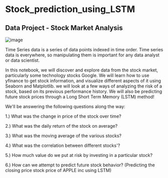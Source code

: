 # Stock_prediction_using_LSTM
## Data Project - Stock Market Analysis

![image](https://user-images.githubusercontent.com/76549883/216512679-6966d1d9-cc24-4da9-9c41-7b3b69a0fcd7.png)

Time Series data is a series of data points indexed in time order. Time series data is everywhere, so manipulating them is important for any data analyst or data scientist.

In this notebook, we will discover and explore data from the stock market, particularly some technology stocks Google. We will learn how to use yfinance to get stock information, and visualize different aspects of it using Seaborn and Matplotlib. we will look at a few ways of analyzing the risk of a stock, based on its previous performance history. We will also be predicting future stock prices through a Long Short Term Memory (LSTM) method!

We'll be answering the following questions along the way:

1.) What was the change in price of the stock over time?

2.) What was the daily return of the stock on average?

3.) What was the moving average of the various stocks?

4.) What was the correlation between different stocks'?

5.) How much value do we put at risk by investing in a particular stock?

6.) How can we attempt to predict future stock behavior? (Predicting the closing price stock price of APPLE inc using LSTM)
